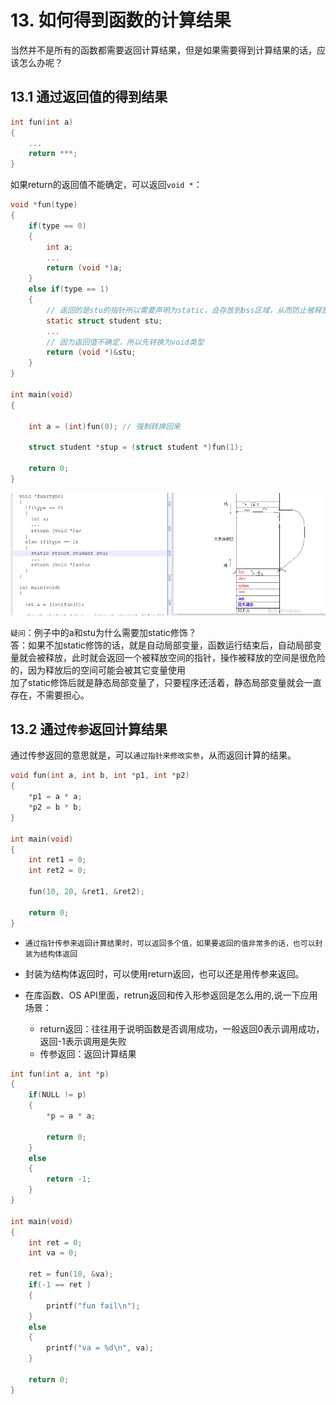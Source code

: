 # 13. 如何得到函数的计算结果

当然并不是所有的函数都需要返回计算结果，但是如果需要得到计算结果的话，应该怎么办呢？

## 13.1 通过返回值的得到结果

```c
int fun(int a)
{
    ...
    return ***;
}

```

如果return的返回值不能确定，可以返回`void *`：

```c
void *fun(type)
{
	if(type == 0)
	{
		int a;
		...
		return (void *)a;
	}
	else if(type == 1)
	{
		// 返回的是stu的指针所以需要声明为static，会存放到bss区域，从而防止被释放
		static struct student stu;
		...
		// 因为返回值不确定，所以先转换为void类型
		return (void *)&stu;
	}
}	

int main(void)
{

    int a = (int)fun(0); // 强制转换回来

    struct student *stup = (struct student *)fun(1);

    return 0;
}
```

![函数返回值](函数返回值.png)

`疑问`：例子中的a和stu为什么需要加static修饰？  
答：如果不加static修饰的话，就是自动局部变量，函数运行结束后，自动局部变量就会被释放，此时就会返回一个被释放空间的指针，操作被释放的空间是很危险的，因为释放后的空间可能会被其它变量使用  
   加了static修饰后就是静态局部变量了，只要程序还活着，静态局部变量就会一直存在，不需要担心。  

## 13.2 通过`传参`返回计算结果

通过传参返回的意思就是，可以`通过指针来修改实参`，从而返回计算的结果。  

```c
void fun(int a, int b, int *p1, int *p2)
{
    *p1 = a * a;
    *p2 = b * b;
}

int main(void)
{	
    int ret1 = 0;
    int ret2 = 0;

    fun(10, 20, &ret1, &ret2);

    return 0;
}
```

+ `通过指针传参来返回计算结果时，可以返回多个值，如果要返回的值非常多的话，也可以封装为结构体返回`  

+ 封装为结构体返回时，可以使用return返回，也可以还是用传参来返回。  

+ 在库函数、OS API里面，retrun返回和传入形参返回是怎么用的,说一下应用场景：    
	+ return返回：往往用于说明函数是否调用成功，一般返回0表示调用成功，返回-1表示调用是失败  
	+ 传参返回：返回计算结果  

```c
int fun(int a, int *p)
{
	if(NULL != p)
	{
		*p = a * a;

		return 0;
	}
	else 
	{
		return -1;
	}
}

int main(void)
{
	int ret = 0;
	int va = 0;

	ret = fun(10, &va);
	if(-1 == ret )
	{
		printf("fun fail\n");
	}
	else 
	{
		printf("va = %d\n", va);
	}

	return 0;
}
```
